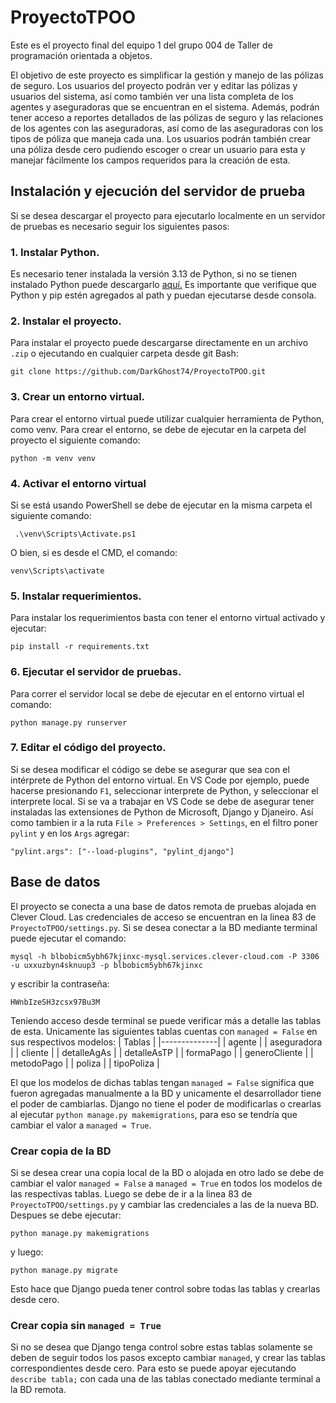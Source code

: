 # ProyectoTPOO
Este es el proyecto final del equipo 1 del grupo 004 de Taller de programación orientada a objetos.

El objetivo de este proyecto es simplificar la gestión y manejo de las pólizas de seguro. Los usuarios del proyecto podrán ver y editar las pólizas y usuarios del sistema, así como también ver una lista completa de los agentes y aseguradoras que se encuentran en el sistema. Además, podrán tener acceso a reportes detallados de las pólizas de seguro y las relaciones de los agentes con las aseguradoras, así como de las aseguradoras con los tipos de póliza que maneja cada una. Los usuarios podrán también crear una póliza desde cero pudiendo escoger o crear un usuario para esta y manejar fácilmente los campos requeridos para la creación de esta.

## Instalación y ejecución del servidor de prueba
Si se desea descargar el proyecto para ejecutarlo localmente en un servidor de pruebas es necesario seguir los siguientes pasos:
### 1. Instalar Python.
Es necesario tener instalada la versión 3.13 de Python, si no se tienen instalado Python puede descargarlo [aquí.](https://www.python.org/downloads/) Es importante que verifique que Python y pip estén agregados al path y puedan ejecutarse desde consola.
### 2. Instalar el proyecto.
Para instalar el proyecto puede descargarse directamente en un archivo `.zip` o ejecutando en cualquier carpeta desde git Bash:
``` 
git clone https://github.com/DarkGhost74/ProyectoTPOO.git
```

### 3. Crear un entorno virtual.
Para crear el entorno virtual puede utilizar cualquier herramienta de Python, como venv. Para crear el entorno, se debe de ejecutar en la carpeta del proyecto el siguiente comando:
``` 
python -m venv venv
```

### 4. Activar el entorno virtual
Si se está usando PowerShell se debe de ejecutar en la misma carpeta el siguiente comando:
```
 .\venv\Scripts\Activate.ps1
```
O bien, si es desde el CMD, el comando:
```
venv\Scripts\activate
```

### 5. Instalar requerimientos.
Para instalar los requerimientos basta con tener el entorno virtual activado y ejecutar:
```
pip install -r requirements.txt
```

### 6. Ejecutar el servidor de pruebas.
Para correr el servidor local se debe de ejecutar en el entorno virtual el comando:
```
python manage.py runserver
```

### 7. Editar el código del proyecto.
Si se desea modificar el código se debe se asegurar que sea con el intérprete de Python del entorno virtual. En VS Code por ejemplo, puede hacerse presionando `F1`, seleccionar interprete de Python, y seleccionar el interprete local. Si se va a trabajar en VS Code se debe de asegurar tener instaladas las extensiones de Python de Microsoft, Django y Djaneiro. Así como tambien ir a la ruta `File > Preferences > Settings`, en el filtro poner `pylint` y en los `Args` agregar:
```
"pylint.args": ["--load-plugins", "pylint_django"]
```

## Base de datos
El proyecto se conecta a una base de datos remota de pruebas alojada en Clever Cloud. Las credenciales de acceso se encuentran en la linea 83 de `ProyectoTPOO/settings.py`.
Si se desea conectar a la BD mediante terminal puede ejecutar el comando:
```
mysql -h blbobicm5ybh67kjinxc-mysql.services.clever-cloud.com -P 3306 -u uxxuzbyn4sknuup3 -p blbobicm5ybh67kjinxc
```
y escribir la contraseña:
```
HWnbIzeSH3zcsx97Bu3M
```
Teniendo acceso desde terminal se puede verificar más a detalle las tablas de esta. Unicamente las siguientes tablas cuentas con `managed = False` en sus respectivos modelos:
| Tablas |
|--------------|
| agente |
| aseguradora |
| cliente |
| detalleAgAs |
| detalleAsTP |
| formaPago |
| generoCliente |
| metodoPago |
| poliza |
| tipoPoliza  |

El que los modelos de dichas tablas tengan `managed = False` significa que fueron agregadas manualmente a la BD y unicamente el desarrollador tiene el poder de cambiarlas. Django no tiene el poder de modificarlas o crearlas al ejecutar `python manage.py makemigrations`, para eso se tendría que cambiar el valor a `managed = True`.

### Crear copia de la BD
Si se desea crear una copia local de la BD o alojada en otro lado se debe de cambiar el valor `managed = False` a `managed = True` en todos los modelos de las respectivas tablas. Luego se debe de ir a la linea 83 de `ProyectoTPOO/settings.py` y cambiar las credenciales a las de la nueva BD. Despues se debe ejecutar:
```
python manage.py makemigrations
```
y luego:
```
python manage.py migrate
```
Esto hace que Django pueda tener control sobre todas las tablas y crearlas desde cero.

### Crear copia sin `managed = True`
Si no se desea que Django tenga control sobre estas tablas solamente se deben de seguir todos los pasos excepto cambiar `managed`, y crear las tablas correspondientes desde cero. Para esto se puede apoyar ejecutando `describe tabla;` con cada una de las tablas conectado mediante terminal a la BD remota.
